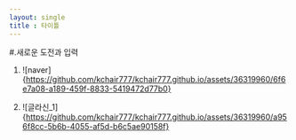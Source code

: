 ```yaml
---
layout: single
title : 타이틀
--- 
```

#.새로운 도전과 입력 

1.  ![naver]{https://github.com/kchair777/kchair777.github.io/assets/36319960/6f6e7a08-a189-459f-8833-5419472d77b0}

2.  ![글라신_1]{https://github.com/kchair777/kchair777.github.io/assets/36319960/a956f8cc-5b6b-4055-af5d-b6c5ae90158f}
